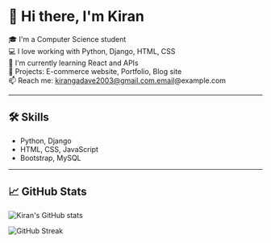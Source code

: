 # 👋 Hi there, I'm Kiran

🎓 I'm a Computer Science student  
💻 I love working with Python, Django, HTML, CSS  
🌱 I'm currently learning React and APIs  
🚀 Projects: E-commerce website, Portfolio, Blog site  
📫 Reach me: kirangadave2003@gmail.com.email@example.com  

---

## 🛠️ Skills
- Python, Django
- HTML, CSS, JavaScript
- Bootstrap, MySQL

---

## 📈 GitHub Stats

![Kiran's GitHub stats](https://github-readme-stats.vercel.app/api?username=yourusername&show_icons=true&theme=tokyonight)

![GitHub Streak](https://github-readme-streak-stats.herokuapp.com/?user=yourusername&theme=tokyonight)
